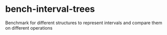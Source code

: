 # bench-interval-trees
Benchmark for different structures to represent intervals and compare them on different operations
